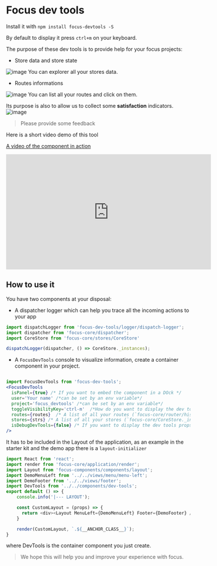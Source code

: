 # Focus dev tools

Install it with `npm install focus-devtools -S`

By default to display it press `ctrl+m` on your keyboard.

The purpose of these dev tools is to provide help for your focus projects:

- Store data and store state

![image](https://cloud.githubusercontent.com/assets/286966/14531293/fe02b3f0-025c-11e6-983d-98da63b0431b.png)
You can explorer all your stores data.

- Routes informations

![image](https://cloud.githubusercontent.com/assets/286966/14531339/3a65c92c-025d-11e6-9ab8-371e8cbe4734.png)
You can list all your routes and click on them.

Its purpose is also to allow us to collect some __satisfaction__ indicators.
![image](https://cloud.githubusercontent.com/assets/286966/14531303/1814fe4c-025d-11e6-856c-dd8675a1827d.png)

> Please provide some feedback

Here is a short video demo of this tool

[A video of the component in action](https://youtu.be/lEBuPIyjJeo)
<iframe width="560" height="315" src="https://www.youtube.com/embed/XuaWkIbWR-A" frameborder="0" allowfullscreen></iframe>

## How to use it

You have two components at your disposal:

- A dispatcher logger which can help you trace all the incoming actions to your app

```javascript
import dispatchLogger from 'focus-dev-tools/logger/dispatch-logger';
import dispatcher from 'focus-core/dispatcher';
import CoreStore from 'focus-core/stores/CoreStore'

dispatchLogger(dispatcher, () => CoreStore._instances);
```

- A `FocusDevTools` console to visualize information, create a container component in your project.

``` jsx

import FocusDevTools from 'focus-dev-tools';
<FocusDevTools
  isPanel={true} /* If you want to embed the component in a DOck */
  user='Your name' /*can be set by an env variable*/
  project='focus_devtools' /*can be set by an env variable*/
  toggleVisibilityKey='ctrl-m'  /*How do you want to display the dev tool*/
  routes={routes}  /* A list of all your routes (`focus-core/router/history`)*/
  stores={strs} /* A list of all your stores (`focus-core/CoreStore._instances`)*/
  isDebugDevTools={false} /* If you want to display the dev tools props (not usefull for the projects)*/
/>
```
It has to be included in the Layout of the application, as an example in the starter kit and the demo app there is a `layout-initializer`
```javascript
import React from 'react';
import render from 'focus-core/application/render';
import Layout from 'focus-components/components/layout';
import DemoMenuLeft from '../../views/menu/menu-left';
import DemoFooter from '../../views/footer';
import DevTools from '../../components/dev-tools';
export default () => {
    console.info('|--- LAYOUT');

    const CustomLayout = (props) => {
      return <div><Layout MenuLeft={DemoMenuLeft} Footer={DemoFooter} /> <DevTools/></div>
    }

    render(CustomLayout, `.${__ANCHOR_CLASS__}`);
}
```
where DevTools is the container component you just create.

> We hope this will help you and improve your experience with focus.
